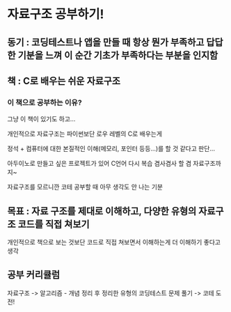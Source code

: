 # 자료구조 공부하기!

## 동기 : 코딩테스트나 앱을 만들 때 항상 뭔가 부족하고 답답한 기분을 느껴 이 순간 기초가 부족하다는 부분을 인지함

## 책 : C로 배우는 쉬운 자료구조

### 이 책으로 공부하는 이유?

그냥 이 책이 있기도 하고...

개인적으로 자료구조는 파이썬보단 로우 레벨의 C로 배우는게

정석 + 컴퓨터에 대한 본질적인 이해(메모리, 포인터 등등...)를 할 것 같다고 판단...

아두이노로 만들고 싶은 프로젝트가 있어 C언어 다시 복습
겸사겸사 할 겸 자료구조까지~

자료구조를 모르니깐 코테 공부할 때 아무 생각도 안 나는 기분

## 목표 : 자료 구조를 제대로 이해하고, 다양한 유형의 자료구조 코드를 직접 쳐보기

개인적으로 책으로 보는 것보단 코드로 직접 쳐보면서 이해하는게 더 이해하기 좋다고 생각

## 공부 커리큘럼

자료구조 -> 알고리즘 - 개념 정리 후 정리한 유형의 코딩테스트 문제 풀기 -> 코테 도전!
